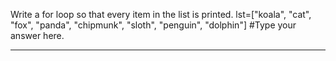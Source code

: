 Write a for loop so that every item in the list is printed.
lst=["koala", "cat", "fox", "panda", "chipmunk", "sloth", "penguin", "dolphin"]
#Type your answer here.
___
